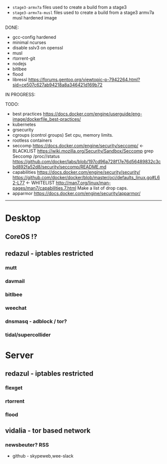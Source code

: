 * `stage3-armv7a` files used to create a build from a stage3
* `stage3-armv7a-musl` files used to create a build from a stage3 armv7a musl hardened image

DONE:
* gcc-config hardened
* minimal ncurses
* disable sslv3 on openssl
* musl
* rtorrent-git
* nodejs
* bitlbee
* flood
* libressl
https://forums.gentoo.org/viewtopic-p-7942264.html?sid=ce507c627ab94218a8a346421d169b72

IN PROGRESS:

TODO:
* best practices
https://docs.docker.com/engine/userguide/eng-image/dockerfile_best-practices/
* kubernetes
* grsecurity
* cgroups (control groups)
Set cpu, memory limits.
* rootless containers
* seccomp
https://docs.docker.com/engine/security/seccomp/ <- BLACKLIST
https://wiki.mozilla.org/Security/Sandbox/Seccomp 
grep Seccomp /proc/<pid>/status
https://github.com/docker/labs/blob/197cd96a728f17e76d56489832c3cbd892fa52d8/security/seccomp/README.md
* capabilities
https://docs.docker.com/engine/security/security/
https://github.com/docker/docker/blob/master/oci/defaults_linux.go#L62-L77 <- WHITELIST
http://man7.org/linux/man-pages/man7/capabilities.7.html
Make a list of drop caps.
* apparmor
https://docs.docker.com/engine/security/apparmor/


----

# Desktop
## CoreOS !?
## redazul - iptables restricted
### mutt
### davmail
### bitlbee
### weechat
### dnsmasq - adblock / tor?
### tidal/supercollider

# Server
## redazul - iptables restricted
### flexget
### rtorrent
### flood
## vidalia - tor based network
### newsbeuter? RSS
- github - skypeweb,wee-slack


